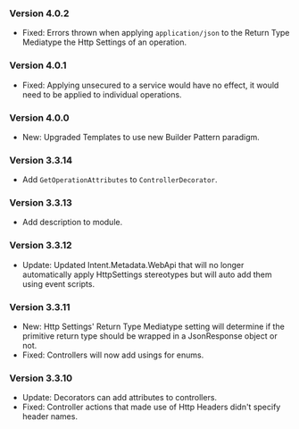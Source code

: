 ### Version 4.0.2

- Fixed: Errors thrown when applying `application/json` to the Return Type Mediatype the Http Settings of an operation.

### Version 4.0.1

- Fixed: Applying unsecured to a service would have no effect, it would need to be applied to individual operations.

### Version 4.0.0

- New: Upgraded Templates to use new Builder Pattern paradigm.

### Version 3.3.14

- Add `GetOperationAttributes` to `ControllerDecorator`.

### Version 3.3.13

- Add description to module.


### Version 3.3.12

- Update: Updated Intent.Metadata.WebApi that will no longer automatically apply HttpSettings stereotypes but will auto add them using event scripts.

### Version 3.3.11

- New: Http Settings' Return Type Mediatype setting will determine if the primitive return type should be wrapped in a JsonResponse object or not.
- Fixed: Controllers will now add usings for enums.

### Version 3.3.10

- Update: Decorators can add attributes to controllers.
- Fixed: Controller actions that made use of Http Headers didn't specify header names.